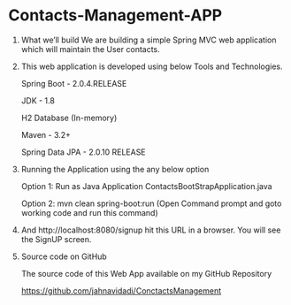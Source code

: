 # Contacts-Management-APP

1. What we’ll build
   We are building a simple Spring MVC web application which will maintain the User contacts.

2. This web application is developed using below Tools and Technologies.

   Spring Boot - 2.0.4.RELEASE

   JDK - 1.8

   H2 Database (In-memory)

   Maven - 3.2+

   Spring Data JPA - 2.0.10 RELEASE

3. Running the Application using the any below option

   Option 1: Run as Java Application ContactsBootStrapApplication.java

   Option 2: mvn clean spring-boot:run (Open Command prompt and goto working code and run this command)

4. And http://localhost:8080/signup hit this URL in a browser.
   You will see the SignUP screen.

5. Source code on GitHub

   The source code of this Web App available on my GitHub Repository

   https://github.com/jahnavidadi/ConctactsManagement

